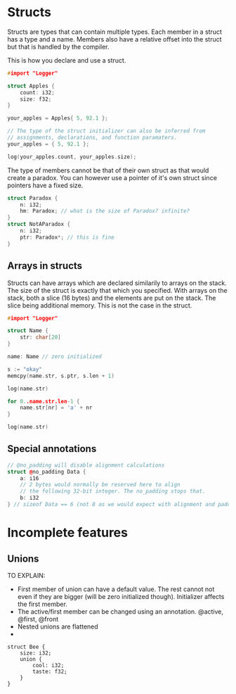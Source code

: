 # Structs
Structs are types that can contain multiple types. Each member in a struct has a type and a name. Members also have a relative offset into the struct but that is handled by the compiler.

This is how you declare and use a struct.
```c++
#import "Logger"

struct Apples {
    count: i32;
    size: f32;
}

your_apples = Apples{ 5, 92.1 };

// The type of the struct initializer can also be inferred from
// assignments, declarations, and function paramaters.
your_apples = { 5, 92.1 };

log(your_apples.count, your_apples.size);
```

The type of members cannot be that of their own struct as that would create a paradox. You can however use a pointer of it's own struct since pointers have a fixed size.
```c++
struct Paradox {
    n: i32;
    hm: Paradox; // what is the size of Paradox? infinite?
}
struct NotAParadox {
    n: i32;
    ptr: Paradox*; // this is fine   
}
```


## Arrays in structs
Structs can have arrays which are declared similarily to arrays on the stack. The size of the struct is exactly that which you specified. With arrays on the stack, both a slice (16 bytes) and the elements are put on the stack. The slice being additional memory. This is not the case in the struct.

```c++
#import "Logger"

struct Name {
    str: char[20]
}

name: Name // zero initialized

s := "okay"
memcpy(name.str, s.ptr, s.len + 1)

log(name.str)

for 0..name.str.len-1 {
    name.str[nr] = 'a' + nr
}

log(name.str)
```

## Special annotations

```c++
// @no_padding will disable alignment calculations
struct @no_padding Data {
    a: i16
    // 2 bytes would normally be reserved here to align
    // the following 32-bit integer. The no_padding stops that.
    b: i32
} // sizeof Data == 6 (not 8 as we would expect with alignment and padding)
```

# Incomplete features

## Unions

TO EXPLAIN:
- First member of union can have a default value. The rest cannot not even if they are bigger (will be zero initialized though). Initializer affects the first member.
- The active/first member can be changed using an annotation. @active, @first, @front
- Nested unions are flattened
- 

```
struct Bee {
    size: i32;
    union {
        cool: i32;
        taste: f32;   
    }   
}
```